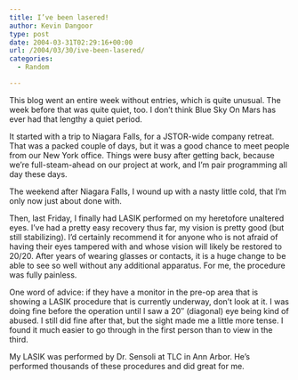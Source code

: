 ```yaml
---
title: I’ve been lasered!
author: Kevin Dangoor
type: post
date: 2004-03-31T02:29:16+00:00
url: /2004/03/30/ive-been-lasered/
categories:
  - Random

---
```

This blog went an entire week without entries, which is quite unusual. The week before that was quite quiet, too. I don&#8217;t think Blue Sky On Mars has ever had that lengthy a quiet period.

It started with a trip to Niagara Falls, for a JSTOR-wide company retreat. That was a packed couple of days, but it was a good chance to meet people from our New York office. Things were busy after getting back, because we&#8217;re full-steam-ahead on our project at work, and I&#8217;m pair programming all day these days.

The weekend after Niagara Falls, I wound up with a nasty little cold, that I&#8217;m only now just about done with.

Then, last Friday, I finally had LASIK performed on my heretofore unaltered eyes. I&#8217;ve had a pretty easy recovery thus far, my vision is pretty good (but still stabilizing). I&#8217;d certainly recommend it for anyone who is not afraid of having their eyes tampered with and whose vision will likely be restored to 20/20. After years of wearing glasses or contacts, it is a huge change to be able to see so well without any additional apparatus. For me, the procedure was fully painless.

One word of advice: if they have a monitor in the pre-op area that is showing a LASIK procedure that is currently underway, don&#8217;t look at it. I was doing fine before the operation until I saw a 20&#8243; (diagonal) eye being kind of abused. I still did fine after that, but the sight made me a little more tense. I found it much easier to go through in the first person than to view in the third.

My LASIK was performed by Dr. Sensoli at TLC in Ann Arbor. He&#8217;s performed thousands of these procedures and did great for me.